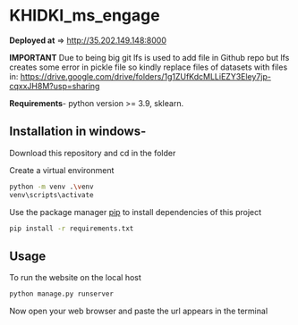 # KHIDKI_ms_engage

**Deployed at** => http://35.202.149.148:8000

**IMPORTANT**
Due to being big git lfs is used to add file in Github repo but lfs creates some error in pickle file so kindly replace files of datasets with files in: https://drive.google.com/drive/folders/1g1ZUfKdcMLLiEZY3Eley7jp-cqxxJH8M?usp=sharing

**Requirements**- python version >= 3.9, sklearn. 

## Installation in windows-

Download this repository and cd in the folder

Create a virtual environment

```bash
python -m venv .\venv
venv\scripts\activate
```
Use the package manager [pip](https://pip.pypa.io/en/stable/) to install dependencies of this project

```bash
pip install -r requirements.txt
```
## Usage

To run the website on the local host
```bash
python manage.py runserver
```
Now open your web browser and paste the url appears in the terminal

